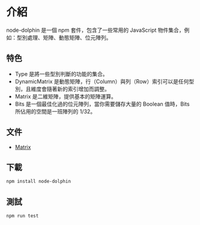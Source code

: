 # 介紹

node-dolphin 是一個 npm 套件，包含了一些常用的 JavaScript 物件集合，例如：型別處理、矩陣、動態矩陣、位元陣列。

## 特色

* Type 是將一些型別判斷的功能的集合。
* DynamicMatrix 是動態矩陣，行（Column）與列（Row）索引可以是任何型別，且維度會隨著新的索引增加而調整。
* Matrix 是二維矩陣，提供基本的矩陣運算。
* Bits 是一個最佳化過的位元陣列，當你需要儲存大量的 Boolean 值時，Bits 所佔用的空間是一班陣列的 1/32。

## 文件

* [Matrix](docs/matrix.md)
## 下載
```bash
npm install node-dolphin
```

## 測試
```bash
npm run test
```
